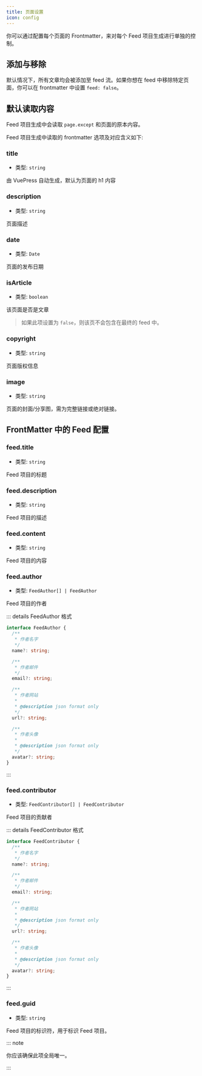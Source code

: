 ```yaml
---
title: 页面设置
icon: config
---
```


你可以通过配置每个页面的 Frontmatter，来对每个 Feed 项目生成进行单独的控制。

## 添加与移除

默认情况下，所有文章均会被添加至 feed 流。如果你想在 feed 中移除特定页面，你可以在 frontmatter 中设置 `feed: false`。

## 默认读取内容

Feed 项目生成中会读取 `page.except` 和页面的原本内容。

Feed 项目生成中读取的 frontmatter 选项及对应含义如下:

### title

- 类型: `string`

由 VuePress 自动生成，默认为页面的 h1 内容

### description

- 类型: `string`

页面描述

### date

- 类型: `Date`

页面的发布日期

### isArticle

- 类型: `boolean`

该页面是否是文章

> 如果此项设置为 `false`，则该页不会包含在最终的 feed 中。

### copyright

- 类型: `string`

页面版权信息

### image

- 类型: `string`

页面的封面/分享图，需为完整链接或绝对链接。

## FrontMatter 中的 Feed 配置

### feed.title

- 类型: `string`

Feed 项目的标题

### feed.description

- 类型: `string`

Feed 项目的描述

### feed.content

- 类型: `string`

Feed 项目的内容

### feed.author

- 类型: `FeedAuthor[] | FeedAuthor`

Feed 项目的作者

::: details FeedAuthor 格式

```ts
interface FeedAuthor {
  /**
   * 作者名字
   */
  name?: string;

  /**
   * 作者邮件
   */
  email?: string;

  /**
   * 作者网站
   *
   * @description json format only
   */
  url?: string;

  /**
   * 作者头像
   *
   * @description json format only
   */
  avatar?: string;
}
```

:::

### feed.contributor

- 类型: `FeedContributor[] | FeedContributor`

Feed 项目的贡献者

::: details FeedContributor 格式

```ts
interface FeedContributor {
  /**
   * 作者名字
   */
  name?: string;

  /**
   * 作者邮件
   */
  email?: string;

  /**
   * 作者网站
   *
   * @description json format only
   */
  url?: string;

  /**
   * 作者头像
   *
   * @description json format only
   */
  avatar?: string;
}
```

:::

### feed.guid

- 类型: `string`

Feed 项目的标识符，用于标识 Feed 项目。

::: note

你应该确保此项全局唯一。

:::
